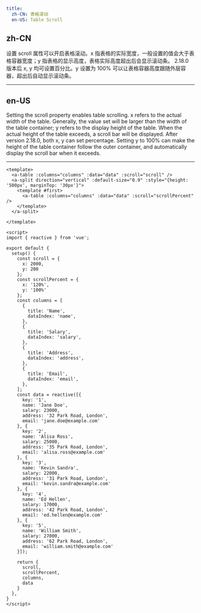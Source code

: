 ```yaml
title:
  zh-CN: 表格滚动
  en-US: Table Scroll
```

## zh-CN

设置 scroll 属性可以开启表格滚动。x 指表格的实际宽度，一般设置的值会大于表格容器宽度；y 指表格的显示高度，表格实际高度超出后会显示滚动条。
2.18.0 版本后 x, y 均可设置百分比。y 设置为 100% 可以让表格容器高度跟随外层容器，超出后自动显示滚动条。

---

## en-US

Setting the scroll property enables table scrolling. x refers to the actual width of the table. Generally, the value set will be larger than the width of the table container; y refers to the display height of the table. When the actual height of the table exceeds, a scroll bar will be displayed.
After version 2.18.0, both x, y can set percentage. Setting y to 100% can make the height of the table container follow the outer container, and automatically display the scroll bar when it exceeds.

---

```vue
<template>
  <a-table :columns="columns" :data="data" :scroll="scroll" />
  <a-split direction="vertical" :default-size="0.9" :style="{height: '500px', marginTop: '30px'}">
    <template #first>
      <a-table :columns="columns" :data="data" :scroll="scrollPercent" />
    </template>
  </a-split>

</template>

<script>
import { reactive } from 'vue';

export default {
  setup() {
    const scroll = {
      x: 2000,
      y: 200
    };
    const scrollPercent = {
      x: '120%',
      y: '100%'
    };
    const columns = [
      {
        title: 'Name',
        dataIndex: 'name',
      },
      {
        title: 'Salary',
        dataIndex: 'salary',
      },
      {
        title: 'Address',
        dataIndex: 'address',
      },
      {
        title: 'Email',
        dataIndex: 'email',
      },
    ];
    const data = reactive([{
      key: '1',
      name: 'Jane Doe',
      salary: 23000,
      address: '32 Park Road, London',
      email: 'jane.doe@example.com'
    }, {
      key: '2',
      name: 'Alisa Ross',
      salary: 25000,
      address: '35 Park Road, London',
      email: 'alisa.ross@example.com'
    }, {
      key: '3',
      name: 'Kevin Sandra',
      salary: 22000,
      address: '31 Park Road, London',
      email: 'kevin.sandra@example.com'
    }, {
      key: '4',
      name: 'Ed Hellen',
      salary: 17000,
      address: '42 Park Road, London',
      email: 'ed.hellen@example.com'
    }, {
      key: '5',
      name: 'William Smith',
      salary: 27000,
      address: '62 Park Road, London',
      email: 'william.smith@example.com'
    }]);

    return {
      scroll,
      scrollPercent,
      columns,
      data
    }
  },
}
</script>
```
